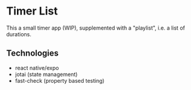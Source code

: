 # Timer List

This a small timer app (WIP), supplemented with a "playlist", i.e. a list of durations.

## Technologies

- react native/expo
- jotai (state management)
- fast-check (property based testing)
